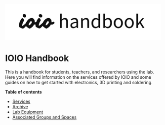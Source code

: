 <img width="1536" alt="handbook-public" src="./assets/handbook-public.png" />

# IOIO Handbook
This is a handbook for students, teachers, and researchers using the lab. Here you will find information on the services offered by IOIO and some guides on how to get started with electronics, 3D printing and soldering.

**Table of contents**

* [Services](services.md)
* [Archive](archive.md)
* [Lab Equipment](equipment.md)
* [Associated Groups and Spaces](associations.md)
